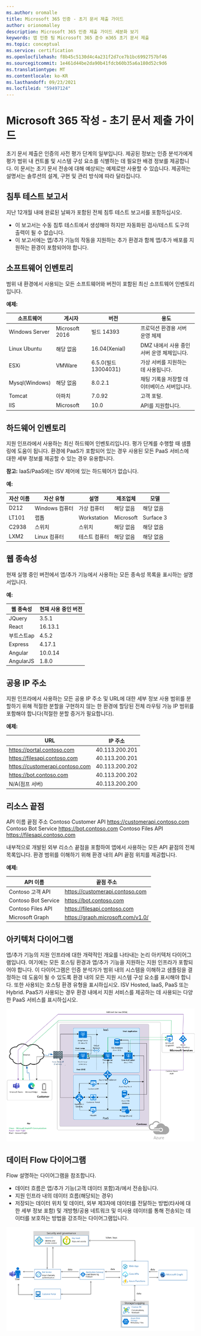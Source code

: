```yaml
---
ms.author: oromalle
title: Microsoft 365 인증 - 초기 문서 제출 가이드
author: orionomalley
description: Microsoft 365 인증 제출 가이드 세분화 보기
keywords: 앱 인증 팀 Microsoft 365 준수 m365 초기 문서 제출
ms.topic: conceptual
ms.service: certification
ms.openlocfilehash: f8b45c5130d4c4a231f2d7ce7b1bc6992757bf46
ms.sourcegitcommit: 1e461d44be2da90b41fdcb60b35a6a180d52c9d6
ms.translationtype: MT
ms.contentlocale: ko-KR
ms.lasthandoff: 09/23/2021
ms.locfileid: "59497124"
---
```

# <a name="microsoft-365-ceritification---initial-document-submission-guide"></a>Microsoft 365 작성 - 초기 문서 제출 가이드

초기 문서 제출은 인증의 사전 평가 단계의 일부입니다. 제공된 정보는 인증 분석가에게 평가 범위 내 컨트롤 및 시스템 구성 요소를 식별하는 데 필요한 배경 정보를 제공합니다. 이 문서는 초기 문서 전송에 대해 예상되는 예제로만 사용할 수 있습니다. 제공하는 설명서는 솔루션의 설계, 구현 및 관리 방식에 따라 달라집니다.

## <a name="penetration-test-report"></a>침투 테스트 보고서

지난 12개월 내에 완료된 날짜가 포함된 전체 침투 테스트 보고서를 포함하십시오. 
-   이 보고서는 수동 침투 테스트에서 생성해야 하지만 자동화된 검사/테스트 도구의 출력이 될 수 없습니다.
-   이 보고서에는 앱/추가 기능의 작동을 지원하는 추가 환경과 함께 앱/추가 배포를 지원하는 환경이 포함되어야 합니다.


## <a name="software-inventory"></a>소프트웨어 인벤토리

범위 내 환경에서 사용되는 모든 소프트웨어와 버전이 포함된 최신 소프트웨어 인벤토리입니다.

**예제:**

|소프트웨어|  게시자|  버전|     용도|
|-|-|-|-|
|Windows Server|    Microsoft 2016 | 빌드 14393| 프로덕션 환경용 서버 운영 체제|.
|Linux Ubuntu|  해당 없음|    16.04(Xenial)| DMZ 내에서 사용 중인 서버 운영 체제입니다.|
|ESXi|  VMWare| 6.5.0(빌드 13004031)| 가상 서버를 지원하는 데 사용됩니다.|
|Mysql(Windows)|   해당 없음|    8.0.2.1|    채팅 기록을 저장할 데이터베이스 서버입니다.|
|Tomcat|        아파치| 7.0.92| 고객 포털.|
|IIS|   Microsoft|  10.0|   API를 지원합니다.|


## <a name="hardware-inventory"></a>하드웨어 인벤토리

지원 인프라에서 사용하는 최신 하드웨어 인벤토리입니다. 평가 단계를 수행할 때 샘플링에 도움이 됩니다. 환경에 PaaS가 포함되어 있는 경우 사용된 모든 PaaS 서비스에 대한 세부 정보를 제공할 수 있는 경우 유용합니다.

**참고:** IaaS/PaaS에는 ISV 제어에 있는 하드웨어가 없습니다.  

**예:**

|자산 이름|    자산 유형| 설명|    제조업체|   모델|
|-|-|-|-|-|
|D212|  Windows  컴퓨터|   가상 컴퓨터|    해당 없음| 해당 없음|
|LT101| 랩톱| Workstation|    Microsoft|  Surface 3|
|C2938| 스위치| 스위치|해당 없음|해당 없음|     
|LXM2|  Linux 컴퓨터|  테스트 컴퓨터|해당 없음|해당 없음|       


## <a name="web-dependencies"></a>웹 종속성

현재 실행 중인 버전에서 앱/추가 기능에서 사용하는 모든 종속성 목록을 표시하는 설명서입니다.

**예:**

|웹 종속성|  현재 사용 중인 버전|
|-|-|
|JQuery|    3.5.1|
|React| 16.13.1|
|부트스트ap| 4.5.2|
|Express|   4.17.1|
|Angular|   10.0.14|
|AngularJS| 1.8.0|


## <a name="public-ip-addresses"></a>공용 IP 주소

지원 인프라에서 사용하는 모든 공용 IP 주소 및 URL에 대한 세부 정보 사용 범위를 분할하기 위해 적절한 분할을 구현하지 않는 한 환경에 할당된 전체 라우팅 가능 IP 범위를 포함해야 합니다(적절한 분할 증거가 필요합니다).

**예제:**

|URL|  IP 주소|
|-|-|
|https://portal.contoso.com |40.113.200.201 |
|https://filesapi.contoso.com|  40.113.200.201|
|https://customerapi.contoso.com|   40.113.200.202|
|https://bot.contoso.com|   40.113.200.202|
|N/A(점프 서버)| 40.113.200.200|


## <a name="resource-endpoints"></a>리소스 끝점

API 이름 끝점 주소 Contoso Customer API    https://customerapi.contoso.com Contoso Bot Service https://bot.contoso.com Contoso Files API   https://filesapi.contoso.com

내부적으로 개발된 외부 리소스 끝점을 포함하여 앱에서 사용하는 모든 API 끝점의 전체 목록입니다. 환경 범위를 이해하기 위해 환경 내의 API 끝점 위치를 제공합니다.

**예제:**

|API 이름|  끝점 주소|
|-|-|
|Contoso 고객 API|  https://customerapi.contoso.com|
|Contoso Bot Service|   https://bot.contoso.com|
|Contoso Files API| https://filesapi.contoso.com|
|Microsoft Graph| https://graph.microsoft.com/v1.0/|


## <a name="architectural-diagram"></a>아키텍처 다이어그램

앱/추가 기능의 지원 인프라에 대한 개략적인 개요를 나타내는 논리 아키텍처 다이어그램입니다. 여기에는 모든 호스팅 환경과 앱/추가 기능을 지원하는 지원 인프라가 포함되어야 합니다. 이 다이어그램은 인증 분석가가 범위 내의 시스템을 이해하고 샘플링을 결정하는 데 도움이 될 수 있도록 환경 내의 모든 지원 시스템 구성 요소를 표시해야 합니다. 또한 사용되는 호스팅 환경 유형을 표시하십시오. ISV Hosted, IaaS, PaaS 또는 Hybrid. PaaS가 사용되는 경우 환경 내에서 지원 서비스를 제공하는 데 사용되는 다양한 PaaS 서비스를 표시하십시오.

![아키텍처 다이어그램](../media/Architecturaldiagram.png)

## <a name="data-flow-diagram"></a>데이터 Flow 다이어그램

Flow 설명하는 다이어그램을 참조합니다.
-   데이터 흐름은 앱/추가 기능(고객 데이터 포함)과/에서 전송됩니다.
-   지원 인프라 내의 데이터 흐름(해당되는 경우)
-   저장되는 데이터 위치 및 데이터, 외부 제3자에 데이터를 전달하는 방법(타사에 대한 세부 정보 포함) 및 개방형/공용 네트워크 및 미사용 데이터를 통해 전송되는 데이터를 보호하는 방법을 강조하는 다이어그램입니다.

![데이터 Flow 다이어그램](../media/Dataflowdiagram.png)



